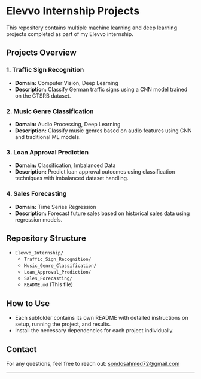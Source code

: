# Elevvo Internship Projects

This repository contains multiple machine learning and deep learning projects completed as part of my Elevvo internship.

## Projects Overview

### 1. Traffic Sign Recognition  
- **Domain:** Computer Vision, Deep Learning  
- **Description:** Classify German traffic signs using a CNN model trained on the GTSRB dataset.

### 2. Music Genre Classification  
- **Domain:** Audio Processing, Deep Learning  
- **Description:** Classify music genres based on audio features using CNN and traditional ML models.

### 3. Loan Approval Prediction  
- **Domain:** Classification, Imbalanced Data  
- **Description:** Predict loan approval outcomes using classification techniques with imbalanced dataset handling.

### 4. Sales Forecasting  
- **Domain:** Time Series Regression  
- **Description:** Forecast future sales based on historical sales data using regression models.

## Repository Structure

- `Elevvo_Internship/`
  - `Traffic_Sign_Recognition/`  
  - `Music_Genre_Classification/`  
  - `Loan_Approval_Prediction/`  
  - `Sales_Forecasting/`  
  - `README.md`  (This file)

## How to Use

- Each subfolder contains its own README with detailed instructions on setup, running the project, and results.
- Install the necessary dependencies for each project individually.

## Contact

For any questions, feel free to reach out: sondosahmed72@gmail.com

---




